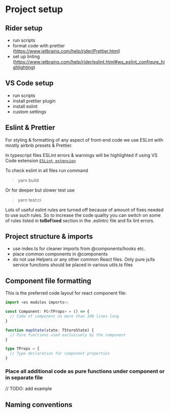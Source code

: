 # Project setup

## Rider setup
- run scripts
- format code with prettier (https://www.jetbrains.com/help/rider/Prettier.html)
- set up linting (https://www.jetbrains.com/help/rider/eslint.html#ws_eslint_configure_highlighting)

## VS Code setup
- run scripts
- install prettier plugin
- install eslint
- custom settings

## Eslint & Prettier

For styling & formatting of any aspect of front-end code we use ESLint with mostly airbnb presets & Prettier.

In typescript files ESLint errors & warnings will be highlighted if using VS Code extension [`ESLint extension`](https://marketplace.visualstudio.com/items?itemName=dbaeumer.vscode-eslint)

To check eslint in all files run command

> yarn build

Or for deeper but slower test use

> yarn test:ci

Lots of useful eslint rules are turned off because of amount of fixes needed to use such rules. So to increase the code quality you can switch on some of rules listed in **toBeFixed** section in the .eslintrc file and fix lint errors.

## Project structure & imports

- use index.ts for cleaner imports from @components/hooks etc.
- place common components in @components
- do not use Helpers or any other common React files. Only pure js/ts service functions should be placed in various utils.ts files

## Component file formatting

This is the preferred code layout for react component file:

```typescript
import <es modules imports>;

const Component: FC<TProps> = () => {
  // Code of component no more than 100 lines long
}

function mapState(state: TStoreState) {
  // Pure functions used exclusively by the component
}

type TProps = {
  // Type declaration for component properties
}
```


### Place all additional code as pure functions under component or in separate file
// TODO: add example



## Naming conventions



